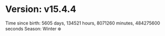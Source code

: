 # Version: v15.4.4
Time since birth: 5605 days, 134521 hours, 8071260 minutes, 484275600 seconds
Season: Winter ❄️
